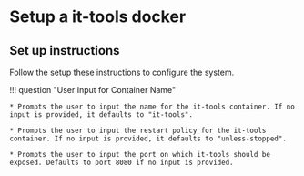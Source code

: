 # Setup a it-tools docker

## Set up instructions
Follow the setup these instructions to configure the system.

!!! question "User Input for Container Name"

    * Prompts the user to input the name for the it-tools container. If no input is provided, it defaults to "it-tools".

    * Prompts the user to input the restart policy for the it-tools container. If no input is provided, it defaults to "unless-stopped".

    * Prompts the user to input the port on which it-tools should be exposed. Defaults to port 8080 if no input is provided.